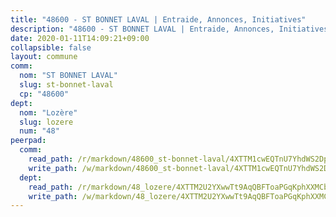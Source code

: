 ```yaml
---
title: "48600 - ST BONNET LAVAL | Entraide, Annonces, Initiatives"
description: "48600 - ST BONNET LAVAL | Entraide, Annonces, Initiatives"
date: 2020-01-11T14:09:21+09:00
collapsible: false
layout: commune
comm:
  nom: "ST BONNET LAVAL"
  slug: st-bonnet-laval
  cp: "48600"
dept:
  nom: "Lozère"
  slug: lozere
  num: "48"
peerpad:
  comm:
    read_path: /r/markdown/48600_st-bonnet-laval/4XTTM1cwEQTnU7YhdWS2DpbLfiz7d5rDckJVVnagEaqAdkPBs
    write_path: /w/markdown/48600_st-bonnet-laval/4XTTM1cwEQTnU7YhdWS2DpbLfiz7d5rDckJVVnagEaqAdkPBs-K3TgURsmjk2y8FAukojH8YURpVu4r55YbZ6gjgXTC97FCJfNpjYYGd2LZzgta2gAkAobpd4CqbmVwYsKY7cjm7YxCUedE6CVfewqb5TNVBgVY7CT3bPmrnDTpn2KsYcP6dFXK69s
  dept:
    read_path: /r/markdown/48_lozere/4XTTM2U2YXwwTt9AqQBFToaPGqKphXXMCbRQJd3ieCWApZKhp
    write_path: /w/markdown/48_lozere/4XTTM2U2YXwwTt9AqQBFToaPGqKphXXMCbRQJd3ieCWApZKhp-K3TgU8LFw2VbEvF8YT63nrQb5nBCHp3LkChLkTGaYr9v91U6euBJvc2gC6ZE26iQLtBcf6bgLU5YQs5jKcnyLY5qYAH3MFy4H4ZDybCAkb97J6HGTY7nKmFopGDHEk7j5murpeJa
---
```



